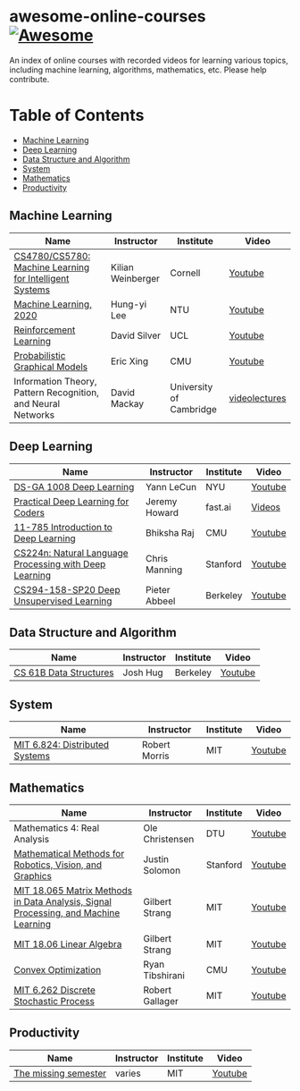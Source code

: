 # awesome-online-courses [![Awesome](https://awesome.re/badge.svg)](https://awesome.re)

An index of online courses with recorded videos for learning various topics, including machine learning, algorithms, mathematics, etc. Please help contribute.

# Table of Contents

- [Machine Learning](#machine-learning)
- [Deep Learning](#deep-learning)
- [Data Structure and Algorithm](#data-structure-and-algorithm)
- [System](#system)
- [Mathematics](#mathematics)
- [Productivity](#productivity)

## Machine Learning

| Name | Instructor | Institute | Video |
| --- | --- | --- | --- |
|[CS4780/CS5780: Machine Learning for Intelligent Systems](https://www.cs.cornell.edu/courses/cs4780/2018fa/)|Kilian Weinberger|Cornell|[Youtube](https://www.youtube.com/playlist?list=PLl8OlHZGYOQ7bkVbuRthEsaLr7bONzbXS)|
|[Machine Learning, 2020](http://speech.ee.ntu.edu.tw/~tlkagk/courses_ML20.html)|Hung-yi Lee|NTU|[Youtube](https://www.youtube.com/watch?v=CXgbekl66jc&list=PLJV_el3uVTsPy9oCRY30oBPNLCo89yu49)|
|[Reinforcement Learning](https://www.davidsilver.uk/teaching/)|David Silver|UCL|[Youtube](https://www.youtube.com/watch?v=2pWv7GOvuf0)|
|[Probabilistic Graphical Models](https://sailinglab.github.io/pgm-spring-2019/)|Eric Xing|CMU|[Youtube](https://www.youtube.com/watch?v=Spj2OSYmtGg&list=PLoZgVqqHOumTY2CAQHL45tQp6kmDnDcqn&index=1)|
|Information Theory, Pattern Recognition, and Neural Networks|David Mackay|University of Cambridge|[videolectures](http://videolectures.net/course_information_theory_pattern_recognition/)|

## Deep Learning
| Name | Instructor | Institute | Video |
| --- | --- | --- | --- |
| [DS-GA 1008 Deep Learning](https://atcold.github.io/pytorch-Deep-Learning/)| Yann LeCun | NYU |[Youtube](https://www.youtube.com/watch?v=0bMe_vCZo30)|
| [Practical Deep Learning for Coders](https://course.fast.ai/)|Jeremy Howard|fast.ai|[Videos](https://course.fast.ai/videos/?lesson=1)|
| [11-785 Introduction to Deep Learning](http://deeplearning.cs.cmu.edu/)|Bhiksha Raj|CMU|[Youtube](https://www.youtube.com/watch?v=VO5vKowfMOQ)|
|[CS224n: Natural Language Processing with Deep Learning](http://web.stanford.edu/class/cs224n/)|Chris Manning|Stanford|[Youtube](https://www.youtube.com/playlist?list=PLoROMvodv4rOhcuXMZkNm7j3fVwBBY42z)|
|[CS294-158-SP20 Deep Unsupervised Learning](https://sites.google.com/view/berkeley-cs294-158-sp20/home)|Pieter Abbeel|Berkeley|[Youtube](https://youtu.be/V9Roouqfu-M)|



## Data Structure and Algorithm

| Name | Instructor | Institute | Video |
| --- | --- | --- | --- |
|[CS 61B Data Structures](https://sp19.datastructur.es/)|Josh Hug|Berkeley|[Youtube](https://www.youtube.com/playlist?list=PL8FaHk7qbOD58T7Zjfeq4m6K_D7eDg4TH)|

## System

| Name | Instructor | Institute | Video |
| --- | --- | --- | --- |
| [MIT 6.824: Distributed Systems](https://pdos.csail.mit.edu/6.824/) | Robert Morris | MIT | [Youtube](https://www.youtube.com/watch?v=cQP8WApzIQQ&list=PLrw6a1wE39_tb2fErI4-WkMbsvGQk9_UB)|

## Mathematics

| Name | Instructor | Institute | Video |
| --- | --- | --- | --- |
|Mathematics 4: Real Analysis|Ole Christensen|DTU|[Youtube](https://www.youtube.com/watch?v=VXwXkME9uWU&list=PLaLOVNqqD-2FgXrlAPLv-iJRH-SriVqoq)|
|[Mathematical Methods for Robotics, Vision, and Graphics](https://graphics.stanford.edu/courses/cs205a-13-fall/index.html)|Justin Solomon|Stanford|[Youtube](https://www.youtube.com/watch?v=dkT8yuI2d50)|
|[MIT 18.065 Matrix Methods in Data Analysis, Signal Processing, and Machine Learning](https://ocw.mit.edu/courses/mathematics/18-065-matrix-methods-in-data-analysis-signal-processing-and-machine-learning-spring-2018/)|Gilbert Strang|MIT|[Youtube](https://www.youtube.com/playlist?list=PLUl4u3cNGP63oMNUHXqIUcrkS2PivhN3k)|
|[MIT 18.06 Linear Algebra](https://ocw.mit.edu/courses/mathematics/18-06-linear-algebra-spring-2010/)|Gilbert Strang|MIT|[Youtube](https://www.youtube.com/watch?v=ZK3O402wf1c&list=PL49CF3715CB9EF31D&index=1)|
|[Convex Optimization](http://www.stat.cmu.edu/~ryantibs/convexopt/)|Ryan Tibshirani|CMU|[Youtube](https://www.youtube.com/watch?v=Di9f47LAzHQ&list=PLRPU00LaonXQ27RBcq6jFJnyIbGw5azOI&index=1)|
|[MIT 6.262 Discrete Stochastic Process](https://ocw.mit.edu/courses/electrical-engineering-and-computer-science/6-262-discrete-stochastic-processes-spring-2011/)|Robert Gallager|MIT|[Youtube](https://www.youtube.com/watch?v=7CYXy9J4Aao&list=PLEEF5322B331C1B98)|

## Productivity

| Name | Instructor | Institute | Video |
| --- | --- | --- | --- |
|[The missing semester](https://missing.csail.mit.edu/)|varies|MIT|[Youtube](https://www.youtube.com/playlist?list=PLyzOVJj3bHQuloKGG59rS43e29ro7I57J)|
